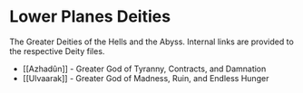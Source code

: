 # Lower Planes Deities

The Greater Deities of the Hells and the Abyss. Internal links are provided to the respective Deity files.

- [[Azhadûn]] - Greater God of Tyranny, Contracts, and Damnation
- [[Ulvaarak]] - Greater God of Madness, Ruin, and Endless Hunger